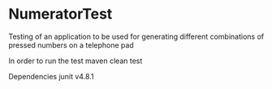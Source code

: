 # NumeratorTest
Testing of an application to be used for generating different combinations of pressed numbers on a telephone pad

In order to run the test
maven clean test

Dependencies
junit v4.8.1
